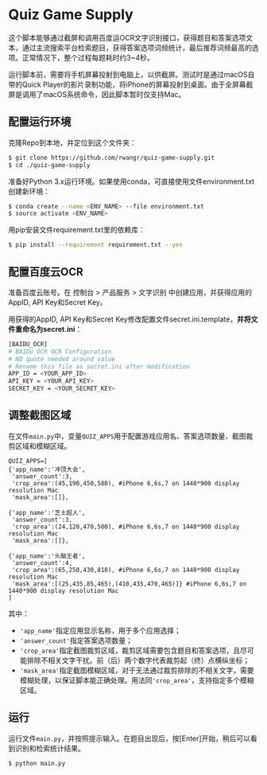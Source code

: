# Quiz Game Supply

这个脚本能够通过截屏和调用百度运OCR文字识别接口，获得题目和答案选项文本，通过主流搜索平台检索题目，获得答案选项词频统计，最后推荐词频最高的选项。正常情况下，整个过程每题耗时约3~4秒。

运行脚本前，需要将手机屏幕投射到电脑上，以供截屏。测试时是通过macOS自带的Quick Player的影片录制功能，将iPhone的屏幕投射到桌面。由于全屏幕截屏是调用了macOS系统命令，因此脚本暂时仅支持Mac。

## 配置运行环境
克隆Repo到本地，并定位到这个文件夹：
```sh
$ git clone https://github.com/rwangr/quiz-game-supply.git
$ cd ./quiz-game-supply
```
准备好Python 3.x运行环境。如果使用conda，可直接使用文件environment.txt创建新环境：
```sh
$ conda create --name <ENV_NAME> --file environment.txt
$ source activate <ENV_NAME>
```
用pip安装文件requirement.txt里的依赖库：
```sh
$ pip install --requirement requirement.txt --yes
```

## 配置百度云OCR
准备百度云账号。在 控制台 > 产品服务 > 文字识别 中创建应用，并获得应用的AppID, API Key和Secret Key。 

用获得的AppID, API Key和Secret Key修改配置文件secret.ini.template，**并将文件重命名为secret.ini**：
```sh
[BAIDU_OCR]
# BAIDU_OCR OCR Configuration
# NO quote needed around value
# Rename this file as secret.ini after modification
APP_ID = <YOUR_APP_ID>
API_KEY = <YOUR_API_KEY>
SECRET_KEY = <YOUR_SECRET_KEY>
```
## 调整截图区域
在文件```main.py```中，变量```QUIZ_APPS```用于配置游戏应用名、答案选项数量、截图裁剪区域和模糊区域。
```
QUIZ_APPS=[
{'app_name':'冲顶大会',
 'answer_count':3,
 'crop_area':(45,190,450,580), #iPhone 6,6s,7 on 1440*900 display resolution Mac
 'mask_area':[]},

{'app_name':'芝士超人',
 'answer_count':3,
 'crop_area':(24,120,470,500), #iPhone 6,6s,7 on 1440*900 display resolution Mac
 'mask_area':[]},

{'app_name':'头脑王者',
 'answer_count':4,
 'crop_area':(65,250,430,810), #iPhone 6,6s,7 on 1440*900 display resolution Mac
 'mask_area':[(25,435,85,465),(410,435,470,465)]} #iPhone 6,6s,7 on 1440*900 display resolution Mac
]
```
其中：
- ```'app_name'```指定应用显示名称，用于多个应用选择；
- ```'answer_count'```指定答案选项数量；
- ```'crop_area'```指定截图裁剪区域，裁剪区域需要包含题目和答案选项，且尽可能排除不相关文字干扰。前（后）两个数字代表裁剪起（终）点横纵坐标；
- ```'mask_area'```指定截图模糊区域，对于无法通过裁剪排除的不相关文字，需要模糊处理，以保证脚本能正确处理。用法同```'crop_area'```，支持指定多个模糊区域。

## 运行
运行文件```main.py```，并按照提示输入。在题目出现后，按[Enter]开始，稍后可以看到识别和检索统计结果。
```sh
$ python main.py
```
